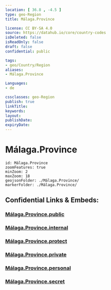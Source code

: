 ```yaml
---
location: [ 36.8 , -4.5 ] 
type: geo-Region
title: Málaga.Province

license: CC BY-SA 4.0
source: https://datahub.io/core/country-codes
isDeleted: false
isReadOnly: false
draft: false
confidential: public

tags:
- geo/Country/Region
aliases:
- Málaga.Province

Languages:
- de

cssclasses: geo-Region
publish: true
linkTitle: 
keywords: 
layout: 
publishDate: 
expiryDate: 
---
```


# Málaga.Province

```leaflet
id: Málaga.Province
zoomFeatures: true 
minZoom: 2 
maxZoom: 18
geojsonFolder: ./Málaga.Province/
markerFolder: ./Málaga.Province/
```


## Confidential Links & Embeds: 

### [Málaga.Province.public](/_public/\Earth\Continent\Europe\Europe~South\Spain\Provinces~Spain\AndalusiaMálaga.Province.public.md) 

### [Málaga.Province.internal](/_internal/\Earth\Continent\Europe\Europe~South\Spain\Provinces~Spain\AndalusiaMálaga.Province.internal.md) 

### [Málaga.Province.protect](/_protect/\Earth\Continent\Europe\Europe~South\Spain\Provinces~Spain\AndalusiaMálaga.Province.protect.md) 

### [Málaga.Province.private](/_private/\Earth\Continent\Europe\Europe~South\Spain\Provinces~Spain\AndalusiaMálaga.Province.private.md) 

### [Málaga.Province.personal](/_personal/\Earth\Continent\Europe\Europe~South\Spain\Provinces~Spain\AndalusiaMálaga.Province.personal.md) 

### [Málaga.Province.secret](/_secret/\Earth\Continent\Europe\Europe~South\Spain\Provinces~Spain\AndalusiaMálaga.Province.secret.md)

